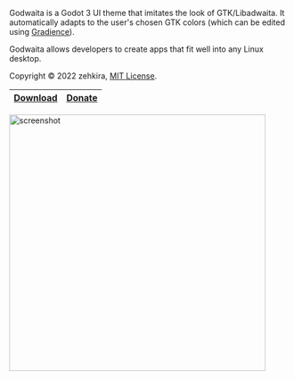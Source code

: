 Godwaita is a Godot 3 UI theme that imitates the look of GTK/Libadwaita. It automatically adapts to the user's chosen GTK colors (which can be edited using [Gradience](https://gradienceteam.github.io/)).

Godwaita allows developers to create apps that fit well into any Linux desktop.

Copyright © 2022 zehkira, [MIT License](https://gitlab.com/zehkira/godwaita/-/blob/master/LICENSE).


|[Download](https://gitlab.com/zehkira/godwaita/-/blob/master/INSTALL.md)|[Donate](https://ko-fi.com/zehkira)|
|-|-|

<img src='https://gitlab.com/zehkira/godwaita/-/raw/master/assets/screenshot.png' alt='screenshot' width='460'>
